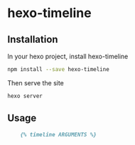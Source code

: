# hexo-timeline


## Installation

In your hexo project, install hexo-timeline


```bash
npm install --save hexo-timeline

```

Then serve the site

```bash
hexo server
```

## Usage 

```markdown
	{% timeline ARGUMENTS %}
```
	
